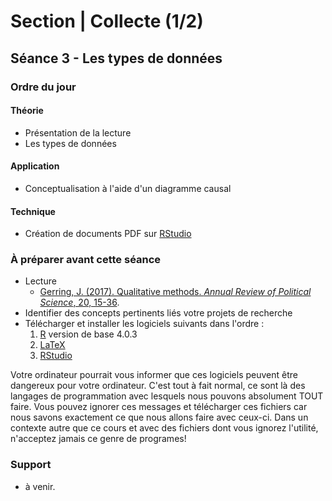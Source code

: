 # Section | Collecte (1/2)
## Séance 3 - Les types de données

### Ordre du jour
#### Théorie
- Présentation de la lecture
- Les types de données

#### Application
- Conceptualisation à l'aide d'un diagramme causal

#### Technique
- Création de documents PDF sur [RStudio](https://rstudio.com/products/rstudio/)

### À préparer avant cette séance
- Lecture
    - [Gerring, J. (2017). Qualitative methods. *Annual Review of Political Science*, 20, 15-36](https://www.annualreviews.org/doi/pdf/10.1146/annurev-polisci-092415-024158).
- Identifier des concepts pertinents liés votre projets de recherche
- Télécharger et installer les logiciels suivants dans l'ordre :
    1. [R](https://cran.biotools.fr/) version de base 4.0.3
    2. [LaTeX](https://miktex.org/download)
    3. [RStudio](https://rstudio.com/products/rstudio/download/#download)

Votre ordinateur pourrait vous informer que ces logiciels peuvent être dangereux pour votre ordinateur. C'est tout à fait normal, ce sont là des langages de programmation avec lesquels nous pouvons absolument TOUT faire. Vous pouvez ignorer ces messages et télécharger ces fichiers car nous savons exactement ce que nous allons faire avec ceux-ci. Dans un contexte autre que ce cours et avec des fichiers dont vous ignorez l'utilité, n'acceptez jamais ce genre de programes! 

### Support
- à venir.
